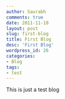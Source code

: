 ```yaml
---
author: Saurabh
comments: true
date: 2011-11-10
layout: post
slug: first-blog
title: First Blog
desc: 'First Blog'
wordpress_id: 26
categories:
- Blog
tags:
- test
---
```

This is just a test blog